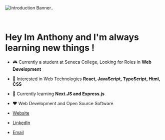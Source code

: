 <img src="https://github.com/AnthonyChablov/AnthonyChablov/assets/86855033/034aca54-56ef-4b4c-85dc-a254b185b8bf" alt="Introduction Banner.." style="text-align: center; margin-bottom: 30px;" />

<h1>Hey Im Anthony and I'm always learning new things !</h1>

-   :video_game: Currently a student at Seneca College, Looking for Roles in **Web Development**
-   :monocle_face: Interested in Web Technologies **React, JavaScript, TypeScript, Html, CSS**
-   :seedling: Currently learning **Next.JS and Express.js**
-   :heart: Web Development and Open Source Software 

- [Website](https://www.anthonychablov.com/)
- [LinkedIn](https://www.linkedin.com/in/anthonychablov/)
- [Email](aechablov@gmail.com)
